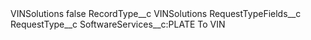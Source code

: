 <?xml version="1.0" encoding="UTF-8"?>
<CustomMetadata xmlns="http://soap.sforce.com/2006/04/metadata" xmlns:xsi="http://www.w3.org/2001/XMLSchema-instance" xmlns:xsd="http://www.w3.org/2001/XMLSchema">
    <label>VINSolutions</label>
    <protected>false</protected>
    <values>
        <field>RecordType__c</field>
        <value xsi:type="xsd:string">VINSolutions</value>
    </values>
    <values>
        <field>RequestTypeFields__c</field>
        <value xsi:nil="true"/>
    </values>
    <values>
        <field>RequestType__c</field>
        <value xsi:type="xsd:string">SoftwareServices__c:PLATE To VIN</value>
    </values>
</CustomMetadata>

